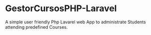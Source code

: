 # GestorCursosPHP-Laravel
A simple user friendly Php Lavarel web App to administrate Students attending predefined Courses.
